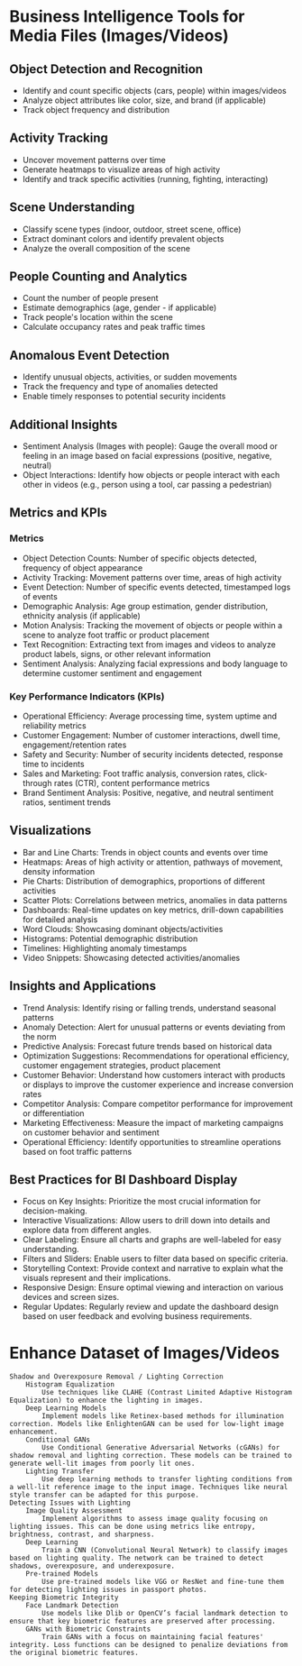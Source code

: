 # Business Intelligence Tools for Media Files (Images/Videos)

## Object Detection and Recognition
- Identify and count specific objects (cars, people) within images/videos
- Analyze object attributes like color, size, and brand (if applicable)
- Track object frequency and distribution

## Activity Tracking
- Uncover movement patterns over time
- Generate heatmaps to visualize areas of high activity
- Identify and track specific activities (running, fighting, interacting)

## Scene Understanding
- Classify scene types (indoor, outdoor, street scene, office)
- Extract dominant colors and identify prevalent objects
- Analyze the overall composition of the scene

## People Counting and Analytics
- Count the number of people present
- Estimate demographics (age, gender - if applicable)
- Track people's location within the scene
- Calculate occupancy rates and peak traffic times

## Anomalous Event Detection
- Identify unusual objects, activities, or sudden movements
- Track the frequency and type of anomalies detected
- Enable timely responses to potential security incidents

## Additional Insights
- Sentiment Analysis (Images with people): Gauge the overall mood or feeling in an image based on facial expressions (positive, negative, neutral)
- Object Interactions: Identify how objects or people interact with each other in videos (e.g., person using a tool, car passing a pedestrian)

## Metrics and KPIs
### Metrics
- Object Detection Counts: Number of specific objects detected, frequency of object appearance
- Activity Tracking: Movement patterns over time, areas of high activity
- Event Detection: Number of specific events detected, timestamped logs of events
- Demographic Analysis: Age group estimation, gender distribution, ethnicity analysis (if applicable)
- Motion Analysis: Tracking the movement of objects or people within a scene to analyze foot traffic or product placement
- Text Recognition: Extracting text from images and videos to analyze product labels, signs, or other relevant information
- Sentiment Analysis: Analyzing facial expressions and body language to determine customer sentiment and engagement

### Key Performance Indicators (KPIs)
- Operational Efficiency: Average processing time, system uptime and reliability metrics
- Customer Engagement: Number of customer interactions, dwell time, engagement/retention rates
- Safety and Security: Number of security incidents detected, response time to incidents
- Sales and Marketing: Foot traffic analysis, conversion rates, click-through rates (CTR), content performance metrics
- Brand Sentiment Analysis: Positive, negative, and neutral sentiment ratios, sentiment trends

## Visualizations
- Bar and Line Charts: Trends in object counts and events over time
- Heatmaps: Areas of high activity or attention, pathways of movement, density information
- Pie Charts: Distribution of demographics, proportions of different activities
- Scatter Plots: Correlations between metrics, anomalies in data patterns
- Dashboards: Real-time updates on key metrics, drill-down capabilities for detailed analysis
- Word Clouds: Showcasing dominant objects/activities
- Histograms: Potential demographic distribution
- Timelines: Highlighting anomaly timestamps
- Video Snippets: Showcasing detected activities/anomalies

## Insights and Applications
- Trend Analysis: Identify rising or falling trends, understand seasonal patterns
- Anomaly Detection: Alert for unusual patterns or events deviating from the norm
- Predictive Analysis: Forecast future trends based on historical data
- Optimization Suggestions: Recommendations for operational efficiency, customer engagement strategies, product placement
- Customer Behavior: Understand how customers interact with products or displays to improve the customer experience and increase conversion rates
- Competitor Analysis: Compare competitor performance for improvement or differentiation
- Marketing Effectiveness: Measure the impact of marketing campaigns on customer behavior and sentiment
- Operational Efficiency: Identify opportunities to streamline operations based on foot traffic patterns

## Best Practices for BI Dashboard Display
- Focus on Key Insights: Prioritize the most crucial information for decision-making.
- Interactive Visualizations: Allow users to drill down into details and explore data from different angles.
- Clear Labeling: Ensure all charts and graphs are well-labeled for easy understanding.
- Filters and Sliders: Enable users to filter data based on specific criteria.
- Storytelling Context: Provide context and narrative to explain what the visuals represent and their implications.
- Responsive Design: Ensure optimal viewing and interaction on various devices and screen sizes.
- Regular Updates: Regularly review and update the dashboard design based on user feedback and evolving business requirements.



# Enhance Dataset of Images/Videos
    Shadow and Overexposure Removal / Lighting Correction 
        Histogram Equalization
            Use techniques like CLAHE (Contrast Limited Adaptive Histogram Equalization) to enhance the lighting in images.
        Deep Learning Models
            Implement models like Retinex-based methods for illumination correction. Models like EnlightenGAN can be used for low-light image enhancement.
        Conditional GANs
            Use Conditional Generative Adversarial Networks (cGANs) for shadow removal and lighting correction. These models can be trained to generate well-lit images from poorly lit ones.
        Lighting Transfer
            Use deep learning methods to transfer lighting conditions from a well-lit reference image to the input image. Techniques like neural style transfer can be adapted for this purpose.
    Detecting Issues with Lighting
        Image Quality Assessment
            Implement algorithms to assess image quality focusing on lighting issues. This can be done using metrics like entropy, brightness, contrast, and sharpness.
        Deep Learning
            Train a CNN (Convolutional Neural Network) to classify images based on lighting quality. The network can be trained to detect shadows, overexposure, and underexposure.
        Pre-trained Models
            Use pre-trained models like VGG or ResNet and fine-tune them for detecting lighting issues in passport photos.
    Keeping Biometric Integrity
        Face Landmark Detection
            Use models like Dlib or OpenCV’s facial landmark detection to ensure that key biometric features are preserved after processing.
        GANs with Biometric Constraints
            Train GANs with a focus on maintaining facial features' integrity. Loss functions can be designed to penalize deviations from the original biometric features.
